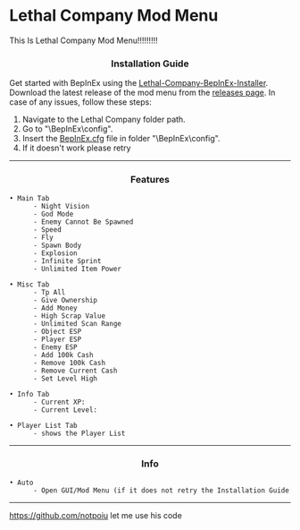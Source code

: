 # Lethal Company Mod Menu

This Is Lethal Company Mod Menu!!!!!!!!!

### <p align="center"> Installation Guide </p>

Get started with BepInEx using the [Lethal-Company-BepInEx-Installer](https://github.com/official-notfishvr/Lethal-Company-BepInEx-Installer). Download the latest release of the mod menu from the [releases page](https://github.com/official-notfishvr/Lethal-Company-Mod-Menu/releases). In case of any issues, follow these steps:


1. Navigate to the Lethal Company folder path.
2. Go to "\BepInEx\config".
3. Insert the [BepInEx.cfg](https://notfishvr.dev/cdn/BepInEx.cfg) file in folder "\BepInEx\config".
4. If it doesn't work please retry
-----
### <p align="center"> Features </p>

```
• Main Tab
      - Night Vision
      - God Mode
      - Enemy Cannot Be Spawned
      - Speed
      - Fly
      - Spawn Body
      - Explosion
      - Infinite Sprint
      - Unlimited Item Power

• Misc Tab
      - Tp All
      - Give Ownership
      - Add Money
      - High Scrap Value
      - Unlimited Scan Range
      - Object ESP
      - Player ESP
      - Enemy ESP
      - Add 100k Cash
      - Remove 100k Cash
      - Remove Current Cash
      - Set Level High

• Info Tab
      - Current XP:
      - Current Level:

• Player List Tab
      - shows the Player List
```
-----
### <p align="center"> Info </p>
```
• Auto
      - Open GUI/Mod Menu (if it does not retry the Installation Guide
```
-----
https://github.com/notpoiu let me use his code
